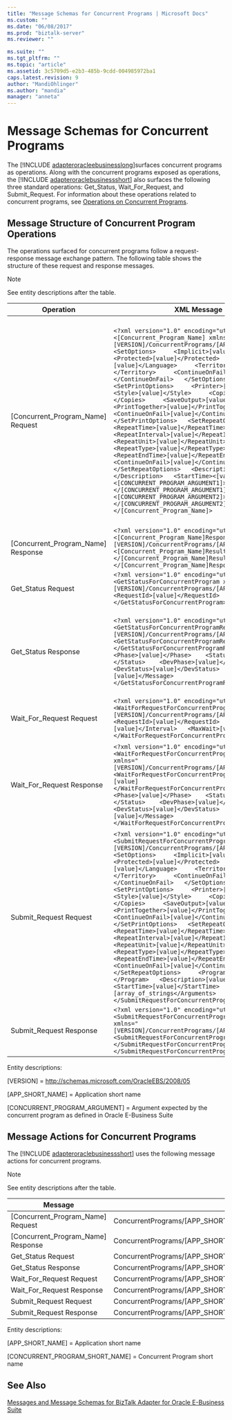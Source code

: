 ```yaml
---
title: "Message Schemas for Concurrent Programs | Microsoft Docs"
ms.custom: ""
ms.date: "06/08/2017"
ms.prod: "biztalk-server"
ms.reviewer: ""

ms.suite: ""
ms.tgt_pltfrm: ""
ms.topic: "article"
ms.assetid: 3c5709d5-e2b3-485b-9cdd-004985972ba1
caps.latest.revision: 9
author: "MandiOhlinger"
ms.author: "mandia"
manager: "anneta"
---
```

# Message Schemas for Concurrent Programs
The [!INCLUDE [adapteroracleebusinesslong](../../includes/adapteroracleebusinesslong-md.md)]surfaces concurrent programs as operations. Along with the concurrent programs exposed as operations, the [!INCLUDE [adapteroraclebusinessshort](../../includes/adapteroraclebusinessshort-md.md)] also surfaces the following three standard operations: Get_Status, Wait_For_Request, and Submit_Request. For information about these operations related to concurrent programs, see [Operations on Concurrent Programs](../../adapters-and-accelerators/adapter-oracle-ebs/operations-on-concurrent-programs.md).  
  
## Message Structure of Concurrent Program Operations  
 The operations surfaced for concurrent programs follow a request-response message exchange pattern. The following table shows the structure of these request and response messages.  
  
> [!NOTE]
>  See entity descriptions after the table.  
  
|Operation|XML Message|Description|  
|---------------|-----------------|-----------------|  
|[Concurrent_Program_Name] Request|`<?xml version="1.0" encoding="utf-8" ?> <[Concurrent_Program_Name] xmlns="[VERSION]/ConcurrentPrograms/[APP_SHORT_NAME]/">   <SetOptions>     <Implicit>[value]</Implicit>     <Protected>[value]</Protected>     <Language>[value]</Language>     <Territory>[value]</Territory>     <ContinueOnFail>[value]</ContinueOnFail>   </SetOptions>   <SetPrintOptions>     <Printer>[value]</Printer>     <Style>[value]</Style>     <Copies>[value]</Copies>     <SaveOutput>[value]</SaveOutput>     <PrintTogether>[value]</PrintTogether>     <ContinueOnFail>[value]</ContinueOnFail>   </SetPrintOptions>   <SetRepeatOptions>     <RepeatTime>[value]</RepeatTime>     <RepeatInterval>[value]</RepeatInterval>     <RepeatUnit>[value]</RepeatUnit>     <RepeatType>[value]</RepeatType>     <RepeatEndTime>[value]</RepeatEndTime>     <ContinueOnFail>[value]</ContinueOnFail>   </SetRepeatOptions>   <Description>[value]</Description>   <StartTime><[value]</StartTime>   <[CONCURRENT_PROGRAM_ARGUMENT1]>[value]</[CONCURRENT_PROGRAM_ARGUMENT1]>   <[CONCURRENT_PROGRAM_ARGUMENT2]>[value]</[CONCURRENT_PROGRAM_ARGUMENT2]>   … </[Concurrent_Program_Name]>`|- The [Concurrent_Program_Name] operation takes five standard parameters: *SetOptions*, *SetPrintOptions*, *SetRepeatOptions*, *Description*, and *StartTime*.<br /><br /> - The *ContinueOnFail* parameter indicates whether the concurrent request submission should continue in case the parent parameter (*SetOptions*, *SetPrintOptions*, or *SetRepeatOptions*)     fails, or whether it should throw an exception. You can specify **True** (continue) or **False** (throw an exception).<br /><br /> - For detailed information about each parameter, see [Operations on Concurrent Programs](../../adapters-and-accelerators/adapter-oracle-ebs/operations-on-concurrent-programs.md).|  
|[Concurrent_Program_Name] Response|`<?xml version="1.0" encoding="utf-8" ?> <[Concurrent_Program_Name]Response xmlns="[VERSION]/ConcurrentPrograms/[APP_SHORT_NAME]">   <[Concurrent_Program_Name]Result>[value]</[Concurrent_Program_Name]Result> </[Concurrent_Program_Name]Response>`|The response from Oracle E-Business Suite contains a concurrent request ID.|  
|Get_Status Request|`<?xml version="1.0" encoding="utf-8" ?> <GetStatusForConcurrentProgram xmlns="[VERSION]/ConcurrentPrograms/[APP_SHORT_NAME]">   <RequestId>[value]</RequestId>  </GetStatusForConcurrentProgram>`|This Get_Status request message takes the request ID of a concurrent program as an input.|  
|Get_Status Response|`<?xml version="1.0" encoding="utf-8" ?> <GetStatusForConcurrentProgramResponse xmlns="[VERSION]/ConcurrentPrograms/[APP_SHORT_NAME]">   <GetStatusForConcurrentProgramResult>[value]</GetStatusForConcurrentProgramResult>    <Phase>[value]</Phase>    <Status>[value]</Status>    <DevPhase>[value]</DevPhase>    <DevStatus>[value]</DevStatus>    <Message>[value]</Message>  </GetStatusForConcurrentProgramResponse>`|This Get_Status response message returns the request phase/status and the completion message of a concurrent program.<br /><br /> For detailed information about each parameter, see [Operations on Concurrent Programs](../../adapters-and-accelerators/adapter-oracle-ebs/operations-on-concurrent-programs.md).|  
|Wait_For_Request Request|`<?xml version="1.0" encoding="utf-8" ?> <WaitForRequestForConcurrentProgram xmlns="[VERSION]/ConcurrentPrograms/[APP_SHORT_NAME]">   <RequestId>[value]</RequestId>   <Interval>[value]</Interval>   <MaxWait>[value]</MaxWait>    </WaitForRequestForConcurrentProgram>`|For detailed information about each parameter, see [Operations on Concurrent Programs](../../adapters-and-accelerators/adapter-oracle-ebs/operations-on-concurrent-programs.md).|  
|Wait_For_Request Response|`<?xml version="1.0" encoding="utf-8" ?> <WaitForRequestForConcurrentProgramResponse xmlns="[VERSION]/ConcurrentPrograms/[APP_SHORT_NAME]">   <WaitForRequestForConcurrentProgramResult>[value]</WaitForRequestForConcurrentProgramResult>    <Phase>[value]</Phase>    <Status>[value]</Status>    <DevPhase>[value]</DevPhase>    <DevStatus>[value]</DevStatus>    <Message>[value]</Message>    </WaitForRequestForConcurrentProgramResponse>`|This Wait_For_Request response message returns the request phase/status and the completion message of a concurrent program.<br /><br /> For detailed information about each parameter, see [Operations on Concurrent Programs](../../adapters-and-accelerators/adapter-oracle-ebs/operations-on-concurrent-programs.md).|  
|Submit_Request Request|`<?xml version="1.0" encoding="utf-8" ?> <SubmitRequestForConcurrentProgram xmlns="[VERSION]/ConcurrentPrograms/[APP_SHORT_NAME]">   <SetOptions>     <Implicit>[value]</Implicit>     <Protected>[value]</Protected>     <Language>[value]</Language>     <Territory>[value]</Territory>     <ContinueOnFail>[value]</ContinueOnFail>   </SetOptions>   <SetPrintOptions>     <Printer>[value]</Printer>     <Style>[value]</Style>     <Copies>[value]</Copies>     <SaveOutput>[value]</SaveOutput>     <PrintTogether>[value]</PrintTogether>     <ContinueOnFail>[value]</ContinueOnFail>   </SetPrintOptions>   <SetRepeatOptions>     <RepeatTime>[value]</RepeatTime>     <RepeatInterval>[value]</RepeatInterval>     <RepeatUnit>[value]</RepeatUnit>     <RepeatType>[value]</RepeatType>     <RepeatEndTime>[value]</RepeatEndTime>     <ContinueOnFail>[value]</ContinueOnFail>   </SetRepeatOptions>     <Program>[value]</Program>   <Description>[value]</Description>   <StartTime>[value]</StartTime>   <Arguments>[array_of_strings</Arguments>    </SubmitRequestForConcurrentProgram>`|For detailed information about each parameter, see [Operations on Concurrent Programs](../../adapters-and-accelerators/adapter-oracle-ebs/operations-on-concurrent-programs.md).|  
|Submit_Request Response|`<?xml version="1.0" encoding="utf-8" ?> <SubmitRequestForConcurrentProgramResponse xmlns="[VERSION]/ConcurrentPrograms/[APP_SHORT_NAME]">   <SubmitRequestForConcurrentProgramResult>[value]</SubmitRequestForConcurrentProgramResult>  </SubmitRequestForConcurrentProgramResponse>`|If the submit request completes successfully, the response message returns the concurrent request ID. Otherwise, it returns “0”.|  
  
 Entity descriptions:  
  
 [VERSION] = http://schemas.microsoft.com/OracleEBS/2008/05  
  
 [APP_SHORT_NAME] = Application short name  
  
 [CONCURRENT_PROGRAM_ARGUMENT] = Argument expected by the concurrent program as defined in Oracle E-Business Suite  
  
## Message Actions for Concurrent Programs  
 The [!INCLUDE [adapteroraclebusinessshort](../../includes/adapteroraclebusinessshort-md.md)] uses the following message actions for concurrent programs.  
  
> [!NOTE]
>  See entity descriptions after the table.  
  
|Message|Action|Example|  
|-------------|------------|-------------|  
|[Concurrent_Program_Name] Request|ConcurrentPrograms/[APP_SHORT_NAME]/[CONCURRENT_PROGRAM_SHORT_NAME]|ConcurrentPrograms/SQLGL/ADSFINS|  
|[Concurrent_Program_Name] Response|ConcurrentPrograms/[APP_SHORT_NAME]/[CONCURRENT_PROGRAM_SHORT_NAME]/response|ConcurrentPrograms/SQLGL/ADSFINS/response|  
|Get_Status Request|ConcurrentPrograms/[APP_SHORT_NAME]/GetStatusForConcurrentProgram|ConcurrentPrograms/SQLGL/GetStatusForConcurrentProgram|  
|Get_Status Response|ConcurrentPrograms/[APP_SHORT_NAME]/GetStatusForConcurrentProgram/response|ConcurrentPrograms/SQLGL/GetStatusForConcurrentProgram/response|  
|Wait_For_Request Request|ConcurrentPrograms/[APP_SHORT_NAME]/WaitForRequestForConcurrentProgram|ConcurrentPrograms/SQLGL/WaitForRequestForConcurrentProgram|  
|Wait_For_Request Response|ConcurrentPrograms/[APP_SHORT_NAME]/WaitForRequestForConcurrentProgram/response|ConcurrentPrograms/SQLGL/WaitForRequestForConcurrentProgram/response|  
|Submit_Request Request|ConcurrentPrograms/[APP_SHORT_NAME]/SubmitRequestForConcurrentProgram|ConcurrentPrograms/SQLGL/SubmitRequestForConcurrentProgram|  
|Submit_Request Response|ConcurrentPrograms/[APP_SHORT_NAME]/SubmitRequestForConcurrentProgram/response|ConcurrentPrograms/SQLGL/SubmitRequestForConcurrentProgram/response|  
  
 Entity descriptions:  
  
 [APP_SHORT_NAME] = Application short name  
  
 [CONCURRENT_PROGRAM_SHORT_NAME] = Concurrent Program short name  
  
## See Also  
 [Messages and Message Schemas for BizTalk Adapter for Oracle E-Business Suite](../../adapters-and-accelerators/adapter-oracle-ebs/messages-and-message-schemas-for-biztalk-adapter-for-oracle-e-business-suite.md)